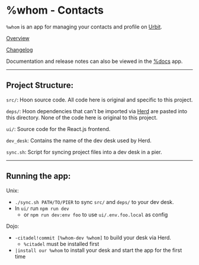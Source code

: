 # %whom - Contacts

`%whom` is an app for managing your contacts and profile on [Urbit](https://urbit.org).

[Overview](./src/doc/overview.udon)

[Changelog](./src/doc/changelog.udon)

Documentation and release notes can also be viewed in the [%docs](https://github.com/tinnus-napbus/docs-app) app.

-----
## Project Structure:

`src/`: Hoon source code. All code here is original and specific to this project.

`deps/`: Hoon dependencies that can't be imported via [Herd](./src/desk.herd) are pasted into this directory. None of the code here is original to this project.

`ui/`: Source code for the React.js frontend.

`dev_desk`: Contains the name of the dev desk used by Herd.

`sync.sh`: Script for syncing project files into a dev desk in a pier.

-----
## Running the app:

Unix:
* `./sync.sh PATH/TO/PIER` to sync `src/` and `deps/` to your dev desk.
* In `ui/` run `npm run dev`
  * or `npm run dev:env foo` to use `ui/.env.foo.local` as config

Dojo:
* `-citadel!commit [%whom-dev %whom]` to build your desk via Herd.
  * `%citadel` must be installed first
* `|install our %whom` to install your desk and start the app for the first time
